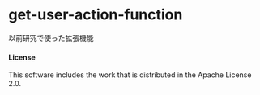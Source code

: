 # get-user-action-function
以前研究で使った拡張機能

#### License
This software includes the work that is distributed in the Apache License 2.0.